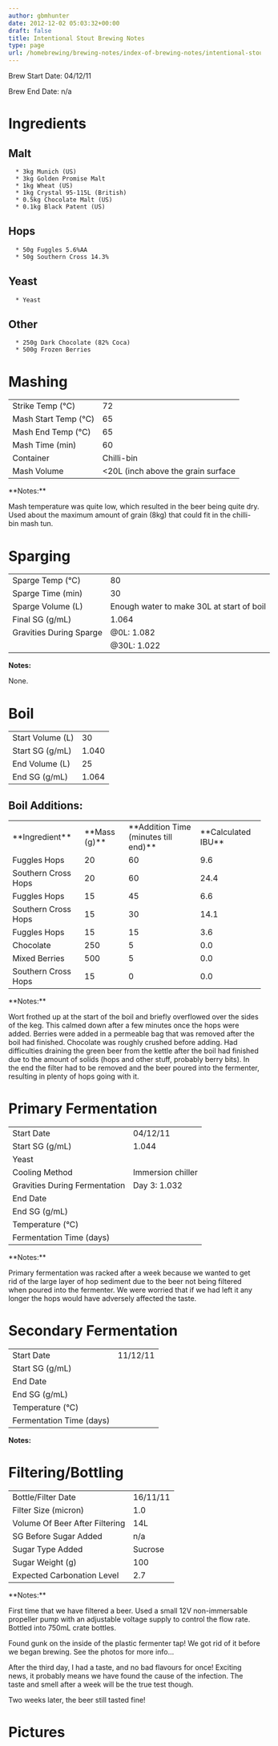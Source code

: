 ```yaml
---
author: gbmhunter
date: 2012-12-02 05:03:32+00:00
draft: false
title: Intentional Stout Brewing Notes
type: page
url: /homebrewing/brewing-notes/index-of-brewing-notes/intentional-stout-brewing-notes
---
```


Brew Start Date: 04/12/11







Brew End Date: n/a


# Ingredients




## Malt





	  * 3kg Munich (US)
	  * 3kg Golden Promise Malt
	  * 1kg Wheat (US)
	  * 1kg Crystal 95-115L (British)
	  * 0.5kg Chocolate Malt (US)
	  * 0.1kg Black Patent (US)



## Hops





	  * 50g Fuggles 5.6%AA
	  * 50g Southern Cross 14.3%



## Yeast








	  * Yeast






## Other





	  * 250g Dark Chocolate (82% Coca)
	  * 500g Frozen Berries



# Mashing








<table border="0" >
<tbody >
<tr >

<td >Strike Temp (°C)
</td>

<td >72
</td>
</tr>
<tr >

<td >Mash Start Temp (°C)
</td>

<td >65
</td>
</tr>
<tr >

<td >Mash End Temp (°C)
</td>

<td >65
</td>
</tr>
<tr >

<td >Mash Time (min)
</td>

<td >60
</td>
</tr>
<tr >

<td >Container
</td>

<td >Chilli-bin
</td>
</tr>
<tr >

<td >Mash Volume
</td>

<td > <20L (inch above the grain surface
</td>
</tr>
</tbody>
</table>
**Notes:**

Mash temperature was quite low, which resulted in the beer being quite dry. Used about the maximum amount of grain (8kg) that could fit in the chilli-bin mash tun.


# Sparging


<table style="width: 600px;" border="0" >
<tbody >
<tr >

<td >Sparge Temp (°C)
</td>

<td >80
</td>
</tr>
<tr >

<td >Sparge Time (min)
</td>

<td >30
</td>
</tr>
<tr >

<td >Sparge Volume (L)
</td>

<td >Enough water to make 30L at start of boil
</td>
</tr>
<tr >

<td >Final SG (g/mL)
</td>

<td >1.064
</td>
</tr>
<tr >

<td >Gravities During Sparge
</td>

<td >@0L: 1.082
</td>
</tr>
<tr >

<td >
</td>

<td >@30L: 1.022
</td>
</tr>
</tbody>
</table>







**Notes:**

None.


# Boil


<table style="width: 600px;" border="0" >
<tbody >
<tr >

<td >Start Volume (L)
</td>

<td >30
</td>
</tr>
<tr >

<td >Start SG (g/mL)
</td>

<td >1.040
</td>
</tr>
<tr >

<td >End Volume (L)
</td>

<td >25
</td>
</tr>
<tr >

<td >End SG (g/mL)
</td>

<td >1.064
</td>
</tr>
</tbody>
</table>








## Boil Additions:


<table border="0" >
<tbody >
<tr >

<td >**Ingredient**
</td>

<td >**Mass (g)**
</td>

<td >**Addition Time (minutes till end)**
</td>

<td >**Calculated IBU**
</td>
</tr>
<tr >

<td >Fuggles Hops
</td>

<td >20
</td>

<td >60
</td>

<td >9.6
</td>
</tr>
<tr >

<td >Southern Cross Hops
</td>

<td >20
</td>

<td >60
</td>

<td >24.4
</td>
</tr>
<tr >

<td >Fuggles Hops
</td>

<td >15
</td>

<td >45
</td>

<td >6.6
</td>
</tr>
<tr >

<td >Southern Cross Hops
</td>

<td >15
</td>

<td >30
</td>

<td >14.1
</td>
</tr>
<tr >

<td >Fuggles Hops
</td>

<td >15
</td>

<td >15
</td>

<td >3.6
</td>
</tr>
<tr >

<td >Chocolate
</td>

<td >250
</td>

<td >5
</td>

<td >0.0
</td>
</tr>
<tr >

<td >Mixed Berries
</td>

<td >500
</td>

<td >5
</td>

<td >0.0
</td>
</tr>
<tr >

<td >Southern Cross Hops
</td>

<td >15
</td>

<td >0
</td>

<td >0.0
</td>
</tr>
</tbody>
</table>
**Notes:**

Wort frothed up at the start of the boil and briefly overflowed over the sides of the keg. This calmed down after a few minutes once the hops were added. Berries were added in a permeable bag that was removed after the boil had finished. Chocolate was roughly crushed before adding. Had difficulties draining the green beer from the kettle after the boil had finished due to the amount of solids (hops and other stuff, probably berry bits). In the end the filter had to be removed and the beer poured into the fermenter, resulting in plenty of hops going with it.


# Primary Fermentation


<table border="0" >
<tbody >
<tr >

<td >Start Date
</td>

<td >04/12/11
</td>
</tr>
<tr >

<td >Start SG (g/mL)
</td>

<td >1.044
</td>
</tr>
<tr >

<td >Yeast
</td>

<td >
</td>
</tr>
<tr >

<td >Cooling Method
</td>

<td >Immersion chiller
</td>
</tr>
<tr >

<td >Gravities During Fermentation
</td>

<td >Day 3: 1.032
</td>
</tr>
<tr >

<td >End Date
</td>

<td >
</td>
</tr>
<tr >

<td >End SG (g/mL)
</td>

<td >
</td>
</tr>
<tr >

<td >Temperature (°C)
</td>

<td >
</td>
</tr>
<tr >

<td >Fermentation Time (days)
</td>

<td >
</td>
</tr>
</tbody>
</table>
**Notes:**

Primary fermentation was racked after a week because we wanted to get rid of the large layer of hop sediment due to the beer not being filtered when poured into the fermenter. We were worried that if we had left it any longer the hops would have adversely affected the taste.


# Secondary Fermentation


<table style="width: 600px;" border="0" >
<tbody >
<tr >

<td >Start Date
</td>

<td >11/12/11
</td>
</tr>
<tr >

<td >Start SG (g/mL)
</td>

<td >
</td>
</tr>
<tr >

<td >End Date
</td>

<td >
</td>
</tr>
<tr >

<td >End SG (g/mL)
</td>

<td >
</td>
</tr>
<tr >

<td >Temperature (°C)
</td>

<td >
</td>
</tr>
<tr >

<td >Fermentation Time (days)
</td>

<td >
</td>
</tr>
</tbody>
</table>





**Notes:**







# Filtering/Bottling


<table border="0" >
<tbody >
<tr >

<td >Bottle/Filter Date
</td>

<td >16/11/11
</td>
</tr>
<tr >

<td >Filter Size (micron)
</td>

<td >1.0
</td>
</tr>
<tr >

<td >Volume Of Beer After Filtering
</td>

<td >14L
</td>
</tr>
<tr >

<td >SG Before Sugar Added
</td>

<td >n/a
</td>
</tr>
<tr >

<td >Sugar Type Added
</td>

<td >Sucrose
</td>
</tr>
<tr >

<td >Sugar Weight (g)
</td>

<td >100
</td>
</tr>
<tr >

<td >Expected Carbonation Level
</td>

<td >2.7
</td>
</tr>
</tbody>
</table>
**Notes:**

First time that we have filtered a beer. Used a small 12V non-immersable propeller pump with an adjustable voltage supply to control the flow rate. Bottled into 750mL crate bottles.

Found gunk on the inside of the plastic fermenter tap! We got rid of it before we began brewing. See the photos for more info…

After the third day, I had a taste, and no bad flavours for once! Exciting news, it probably means we have found the cause of the infection. The taste and smell after a week will be the true test though.

Two weeks later, the beer still tasted fine!


# Pictures






